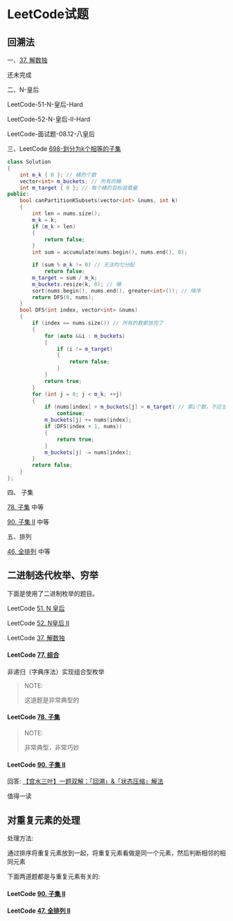 # LeetCode试题

## 回溯法

一、[37. 解数独](https://leetcode-cn.com/problems/sudoku-solver/)

还未完成



二、N-皇后

LeetCode-51-N-皇后-Hard

LeetCode-52-N-皇后-II-Hard

LeetCode-面试题-08.12-八皇后



三、LeetCode [698-划分为k个相等的子集](https://leetcode-cn.com/problems/partition-to-k-equal-sum-subsets/)

```C++
class Solution
{
	int m_k { 0 }; // 桶的个数
	vector<int> m_buckets; // 所有的桶
	int m_target { 0 }; // 每个桶的目标装载量
public:
	bool canPartitionKSubsets(vector<int> &nums, int k)
	{
		int len = nums.size();
		m_k = k;
		if (m_k > len)
		{
			return false;
		}
		int sum = accumulate(nums.begin(), nums.end(), 0);

		if (sum % m_k != 0) // 无法均匀分配
			return false;
		m_target = sum / m_k;
		m_buckets.resize(k, 0); // 桶
		sort(nums.begin(), nums.end(), greater<int>()); // 降序
		return DFS(0, nums);
	}
	bool DFS(int index, vector<int> &nums)
	{
		if (index == nums.size()) // 所有的数都放完了
		{
			for (auto &&i : m_buckets)
			{
				if (i != m_target)
				{
					return false;
				}
			}
			return true;
		}
		for (int j = 0; j < m_k; ++j)
		{
			if (nums[index] + m_buckets[j] > m_target) // 第i个数，不应当放入 m_buckets[j] 中
				continue;
			m_buckets[j] += nums[index];
			if (DFS(index + 1, nums))
			{
				return true;
			}
			m_buckets[j] -= nums[index];
		}
		return false;
	}
};
```



四、 子集

[78. 子集](https://leetcode-cn.com/problems/subsets/) 中等



[90. 子集 II](https://leetcode-cn.com/problems/subsets-ii/) 中等



五、排列

[46. 全排列](https://leetcode-cn.com/problems/permutations/) 中等



## 二进制迭代枚举、穷举

下面是使用了二进制枚举的题目。

LeetCode [51. N 皇后](https://leetcode-cn.com/problems/n-queens/)

LeetCode [52. N皇后 II](https://leetcode-cn.com/problems/n-queens-ii/)

LeetCode [37. 解数独](https://leetcode-cn.com/problems/sudoku-solver/)



#### LeetCode [77. 组合](https://leetcode-cn.com/problems/combinations/)

非递归（字典序法）实现组合型枚举

> NOTE: 
>
> 这道题是非常典型的



#### LeetCode [78. 子集](https://leetcode-cn.com/problems/subsets/)

> NOTE: 
>
> 非常典型，非常巧妙



#### LeetCode [90. 子集 II](https://leetcode-cn.com/problems/subsets-ii/)

回答: [【宫水三叶】一题双解：「回溯」&「状态压缩」解法](https://leetcode-cn.com/problems/subsets-ii/solution/gong-shui-san-xie-yi-ti-shuang-jie-hui-s-g77q/)

值得一读



## 对重复元素的处理

处理方法:

通过排序将重复元素放到一起，将重复元素看做是同一个元素，然后判断相邻的相同元素



下面两道题都是与重复元素有关的:

#### LeetCode [90. 子集 II](https://leetcode-cn.com/problems/subsets-ii/)



#### LeetCode [47. 全排列 II](https://leetcode-cn.com/problems/permutations-ii/)

